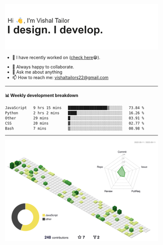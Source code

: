![Hi, I'm Vishal Tailor. I design. I develop.](https://github.com/vishaltailors/vishaltailors/blob/main/header.png?raw=true)

- 🔭 I have recently worked on ([check here](https://vishaltailor.com)😁).
<!-- - 🎦 Currently watching: JavaScript: The Hard Parts By Will Sentance. -->
- 👯 Always happy to collaborate.
- 💬 Ask me about anything
- 📫 How to reach me: <a href="mailto:vishaltailors22@gmail.com">vishaltailors22@gmail.com</a>

<hr /> 
<h4>📊 Weekly development breakdown</h4>
<!--START_SECTION:waka-->

```txt
JavaScript   9 hrs 15 mins   ██████████████████▒░░░░░░   73.84 %
Python       2 hrs 2 mins    ████░░░░░░░░░░░░░░░░░░░░░   16.26 %
Other        29 mins         █░░░░░░░░░░░░░░░░░░░░░░░░   03.91 %
CSS          20 mins         ▓░░░░░░░░░░░░░░░░░░░░░░░░   02.77 %
Bash         7 mins          ▒░░░░░░░░░░░░░░░░░░░░░░░░   00.98 %
```

<!--END_SECTION:waka-->
<hr /> 

![](./profile-3d-contrib/profile-green-animate.svg)
